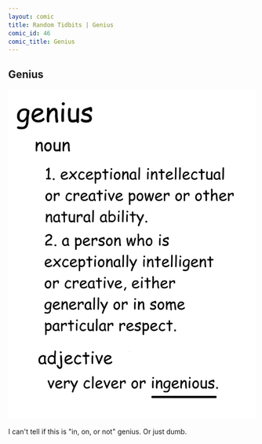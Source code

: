 ```yaml
---
layout: comic
title: Random Tidbits | Genius
comic_id: 46
comic_title: Genius
---
```


## Genius

![](/assets/images/46.png)

I can't tell if this is "in, on, or not" genius. Or just dumb.
